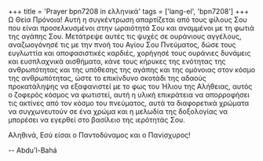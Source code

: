 +++
title = 'Prayer bpn7208 in ελληνικά'
tags = ['lang-el', 'bpn7208']
+++
Ω Θεία Πρόνοια! Αυτή η συγκέντρωση απαρτίζεται από τους φίλους Σου που είναι προσελκυσµένοι στην ωραιότητά Σου και αναµµένοι µε τη φωτιά της αγάπης Σου. Μετάτρεψε αυτές τις ψυχές σε ουράνιους αγγέλους, αναζωογόνησέ τις µε την πνοή του Αγίου Σου Πνεύµατος, δώσε τους ευγλωττία και αποφασιστικές καρδιές, χορήγησέ τους ουράνιες δυνάµεις και ευσπλαχνικά αισθήµατα, κάνε τους κήρυκες της ενότητας της ανθρωπότητας και της υπόθεσης της αγάπης και της οµόνοιας στον κόσµο της ανθρωπότητας, ώστε το επικίνδυνο σκοτάδι της αδαούς προκατάληψης να εξαφανιστεί µε το φως του Ήλιου της Αλήθειας, αυτός ο ζοφερός κόσµος να φωτιστεί, αυτή η υλική επικράτεια να απορροφήσει τις ακτίνες από τον κόσµο του πνεύµατος, αυτά τα διαφορετικά χρώµατα να συγχωνευτούν σε ένα χρώµα και η µελωδία της δοξολογίας να µπορέσει να εγερθεί στο βασίλειο της ιερότητάς Σου.

Αληθινά, Εσύ είσαι ο Παντοδύναµος και ο Πανίσχυρος!

-- Abdu'l-Bahá
